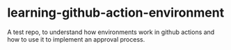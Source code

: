 # learning-github-action-environment
A test repo, to understand how environments work in github actions and how to use it to implement an approval process.
